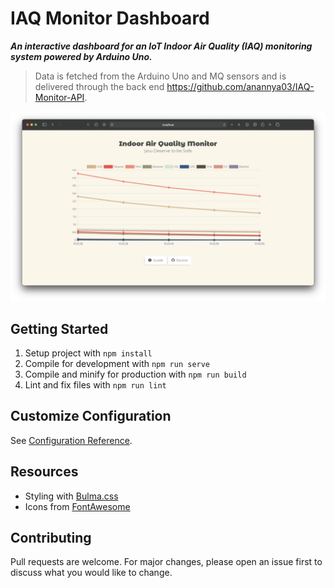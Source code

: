 # IAQ Monitor Dashboard

**_An interactive dashboard for an IoT Indoor Air Quality (IAQ) monitoring system powered by Arduino Uno._**

> Data is fetched from the Arduino Uno and MQ sensors and is delivered through the back end https://github.com/anannya03/IAQ-Monitor-API.

<p align="center">
  <img src="screenshot.png">
</p>

## Getting Started

1. Setup project with `npm install`
2. Compile for development with `npm run serve`
3. Compile and minify for production with `npm run build`
4. Lint and fix files with `npm run lint`

## Customize Configuration

See [Configuration Reference](https://cli.vuejs.org/config/).

## Resources

- Styling with [Bulma.css](https://bulma.io/)
- Icons from [FontAwesome](https://fontawesome.com/)

## Contributing

Pull requests are welcome. For major changes, please open an issue first to discuss what you would like to change.
